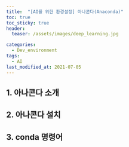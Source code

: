 ```yaml
---
title:  "[AI를 위한 환경설정] 아나콘다(Anaconda)"
toc: true
toc_sticky: true
header:
  teaser: /assets/images/deep_learning.jpg

categories:
  - Dev_environment
tags:
  - AI
last_modified_at: 2021-07-05
---
```



## 1. 아나콘다 소개  



## 2. 아나콘다 설치  



## 3. conda 명령어


